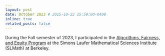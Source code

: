 ```yaml
---
layout: post
date: October 2023 # 2015-10-22 15:59:00-0400
inline: true
related_posts: false
---
```


During the Fall semester of 2023, I participated in the [Algorithms, Fairness, and Equity Program](https://www.slmath.org/programs/353) at the Simons Laufer Mathematical Sciences Institute (SLMath) at Berkeley.
